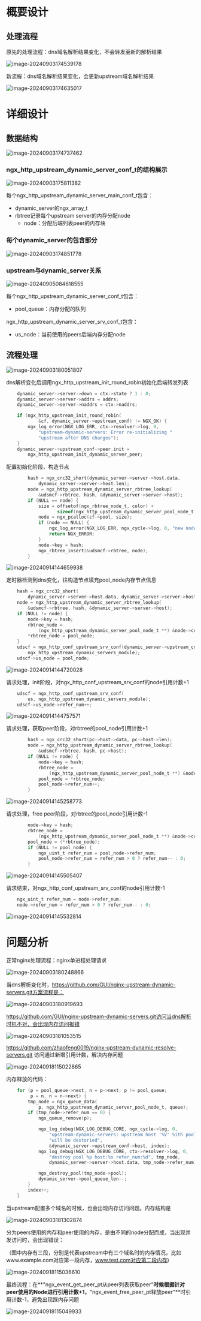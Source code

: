 # 概要设计

## 处理流程

原先的处理流程：dns域名解析结果变化，不会转发至新的解析结果

![image-20240903174539178](nginx_dynamic_server.assets/image-20240903174539178.png)

新流程：dns域名解析结果变化，会更新upstream域名解析结果

![image-20240903174635017](nginx_dynamic_server.assets/image-20240903174635017.png)

# 详细设计

## 数据结构

![image-20240903174737462](nginx_dynamic_server.assets/image-20240903174737462.png)

### ngx_http_upstream_dynamic_server_conf_t的结构展示

![image-20240903175811382](nginx_dynamic_server.assets/image-20240903175811382.png)

每个ngx_http_upstream_dynamic_server_main_conf_t包含：

- dynamic_server的ngx_array_t
- rbtree记录每个upstream server的内存分配node
  - node：分配后端列表peer的内存块

### 每个dynamic_server的包含部分

![image-20240903174851778](nginx_dynamic_server.assets/image-20240903174851778.png)

### upstream与dynamic_server关系

![image-20240905084618555](nginx_dynamic_server.assets/image-20240905084618555.png)

每个ngx_http_upstream_dynamic_server_conf_t包含：

- pool_queue：内存分配的队列

ngx_http_upstream_dynamic_server_srv_conf_t包含：

- us_node：当前使用的peers后端内存分配node

## 流程处理

![image-20240903180051807](nginx_dynamic_server.assets/image-20240903180051807.png)



dns解析变化后调用ngx_http_upstream_init_round_robin初始化后端转发列表

```c
    dynamic_server->server->down = ctx->state ? 1 : 0;
    dynamic_server->server->addrs = addrs;
    dynamic_server->server->naddrs = ctx->naddrs;

    if (ngx_http_upstream_init_round_robin(
            &cf, dynamic_server->upstream_conf) != NGX_OK) {
        ngx_log_error(NGX_LOG_ERR, ctx->resolver->log, 0,
            "upstream-dynamic-servers: Error re-initializing "
            "upstream after DNS changes");
    }
    dynamic_server->upstream_conf->peer.init =
        ngx_http_upstream_init_dynamic_server_peer;
```

配置初始化阶段，构造节点

```c
        hash = ngx_crc32_short(dynamic_server->server->host.data,
            dynamic_server->server->host.len);
        node = ngx_http_upstream_dynamic_server_rbtree_lookup(
            &udsmcf->rbtree, hash, &dynamic_server->server->host);
        if (NULL == node) {
            size = offsetof(ngx_rbtree_node_t, color) +
                   sizeof(ngx_http_upstream_dynamic_server_pool_node_t *);
            node = ngx_pcalloc(cf->pool, size);
            if (node == NULL) {
                ngx_log_error(NGX_LOG_ERR, ngx_cycle->log, 0, "new node fail");
                return NGX_ERROR;
            }
            node->key = hash;
            ngx_rbtree_insert(&udsmcf->rbtree, node);
        }
```

![image-20240914144659938](nginx_dynamic_server.assets/image-20240914144659938.png)

定时器检测到dns变化，往构造节点填充pool_node内存节点信息

```c
    hash = ngx_crc32_short(
        dynamic_server->server->host.data, dynamic_server->server->host.len);
    node = ngx_http_upstream_dynamic_server_rbtree_lookup(
        &udsmcf->rbtree, hash, &dynamic_server->server->host);
    if (NULL != node) {
        node->key = hash;
        rbtree_node =
            (ngx_http_upstream_dynamic_server_pool_node_t **) &node->color;
        *rbtree_node = pool_node;
    } 
    udscf = ngx_http_conf_upstream_srv_conf(dynamic_server->upstream_conf,
        ngx_http_upstream_dynamic_servers_module);
    udscf->us_node = pool_node;
```

![image-20240914144720028](nginx_dynamic_server.assets/image-20240914144720028.png)

请求处理，init阶段，对ngx_http_conf_upstream_srv_conf的node引用计数+1
```c
    udscf = ngx_http_conf_upstream_srv_conf(
        us, ngx_http_upstream_dynamic_servers_module);
    udscf->us_node->refer_num++;
```

![image-20240914144757571](nginx_dynamic_server.assets/image-20240914144757571.png)

请求处理，获取peer阶段，对rbtree的pool_node引用计数+1

```c
        hash = ngx_crc32_short(pc->host->data, pc->host->len);
        node = ngx_http_upstream_dynamic_server_rbtree_lookup(
            &udsmcf->rbtree, hash, pc->host);
        if (NULL != node) {
            node->key = hash;
            rbtree_node =
                (ngx_http_upstream_dynamic_server_pool_node_t **) &node->color;
            pool_node = *rbtree_node;
            pool_node->refer_num++;         
        } 
```

![image-20240914145258773](nginx_dynamic_server.assets/image-20240914145258773.png)

请求处理，free peer阶段，对rbtree的pool_node引用计数-1

```c
        node->key = hash;
        rbtree_node =
            (ngx_http_upstream_dynamic_server_pool_node_t **) &node->color;
        pool_node = (*rbtree_node);
        if (NULL != pool_node) {
            ngx_uint_t refer_num = pool_node->refer_num;
            pool_node->refer_num = refer_num > 0 ? refer_num-- : 0;
        }
```

![image-20240914145505407](nginx_dynamic_server.assets/image-20240914145505407.png)

请求结束，对ngx_http_conf_upstream_srv_conf的node引用计数-1

```c
    ngx_uint_t refer_num = node->refer_num;
    node->refer_num = refer_num > 0 ? refer_num-- : 0;
```

![image-20240914145532814](nginx_dynamic_server.assets/image-20240914145532814.png)

# 问题分析

正常nginx处理流程：nginx单进程处理请求

![image-20240903180248866](nginx_dynamic_server.assets/image-20240903180248866.png)

当dns解析变化时，https://github.com/GUI/nginx-upstream-dynamic-servers.git方案流程是：

![image-20240903180919693](nginx_dynamic_server.assets/image-20240903180919693.png)

https://github.com/GUI/nginx-upstream-dynamic-servers.git访问当dns解析时机不对，会出现内存访问报错

![image-20240903181053515](nginx_dynamic_server.assets/image-20240903181053515.png)

https://github.com/zhaofeng0019/nginx-upstream-dynamic-resolve-servers.git 访问通过新增引用计数，解决内存问题

![image-20240918115022865](nginx_dynamic_server.assets/image-20240918115022865.png)

内存释放的代码：

```c
    for (p = pool_queue->next, n = p->next; p != pool_queue;
         p = n, n = n->next) {
        tmp_node = ngx_queue_data(
            p, ngx_http_upstream_dynamic_server_pool_node_t, queue);
        if (tmp_node->refer_num == 0) {
            ngx_queue_remove(p);

            ngx_log_debug(NGX_LOG_DEBUG_CORE, ngx_cycle->log, 0,
                "upstream-dynamic-servers: upstream host '%V' %ith pool "
                "will be destoried",
                &dynamic_server->upstream_conf->host, index);
            ngx_log_debug(NGX_LOG_DEBUG_CORE, ctx->resolver->log, 0,
                "destroy pool %p host:%s refer_num:%d", tmp_node,
                dynamic_server->server->host.data, tmp_node->refer_num);

            ngx_destroy_pool(tmp_node->pool);
            dynamic_server->pool_queue_len--;
        }
        index++;
    }

```

当upstream配置多个域名的时候，也会出现内存访问问题。内存结构是

![image-20240903181302874](nginx_dynamic_server.assets/image-20240903181302874.png)

分为peers使用的内存和peer使用的内存，是由不同的node分配而成，当出现并发访问时，会出现错误：

（图中内存有三段，分别是代表upstream中有三个域名时的内存情况，比如www.example.com对应第一段内存，www.test.com对应第二段内存)

![image-20240918115036610](nginx_dynamic_server.assets/image-20240918115036610.png)

最终流程：在**"ngx_event_get_peer_pt从peer列表获取peer"**时候根据针对peer使用的Node进行引用计数+1，**"ngx_event_free_peer_pt释放peer"**时引用计数-1，避免出现踩内存问题

![image-20240918115049933](nginx_dynamic_server.assets/image-20240918115049933.png)



